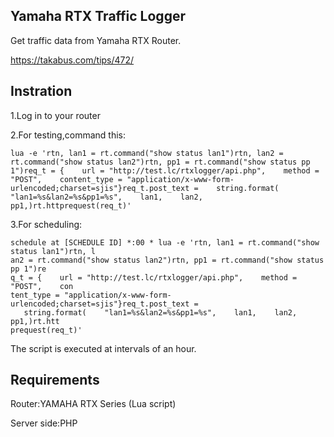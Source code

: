 ## Yamaha RTX Traffic Logger

Get traffic data from Yamaha RTX Router.

https://takabus.com/tips/472/

## Instration

1.Log in to your router

2.For testing,command this:

```
lua -e 'rtn, lan1 = rt.command("show status lan1")rtn, lan2 = rt.command("show status lan2")rtn, pp1 = rt.command("show status pp 1")req_t = {    url = "http://test.lc/rtxlogger/api.php",    method = "POST",    content_type = "application/x-www-form-urlencoded;charset=sjis"}req_t.post_text =    string.format(    "lan1=%s&lan2=%s&pp1=%s",    lan1,    lan2,    pp1,)rt.httprequest(req_t)'
```

3.For scheduling:

```
schedule at [SCHEDULE ID] *:00 * lua -e 'rtn, lan1 = rt.command("show status lan1")rtn, l
an2 = rt.command("show status lan2")rtn, pp1 = rt.command("show status pp 1")re
q_t = {    url = "http://test.lc/rtxlogger/api.php",    method = "POST",    con
tent_type = "application/x-www-form-urlencoded;charset=sjis"}req_t.post_text =
   string.format(    "lan1=%s&lan2=%s&pp1=%s",    lan1,    lan2,    pp1,)rt.htt
prequest(req_t)'
```

The script is executed at intervals of an hour.

## Requirements

Router:YAMAHA RTX Series (Lua script)

Server side:PHP

